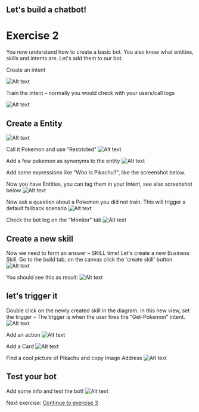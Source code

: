 ## Let's build a chatbot!
# Exercise 2 #

You now understand how to create a basic bot. You also know what entities, skills and intents are. Let's add them to our bot.



Create an intent

![Alt text](/../screenshots/part2/Picture13.png?raw=true "")

Train the intent – normally you would check with your users/call logs

![Alt text](/../screenshots/part2/Picture14.png?raw=true "")


## Create a Entity ##

![Alt text](/../screenshots/part2/Picture15b.png?raw=true "")

Call it Pokemon and use “Restricted”
![Alt text](/../screenshots/part2/Picture16.png?raw=true "")

Add a few pokemon as synonyms to the entity
![Alt text](/../screenshots/part2/Picture17.png?raw=true "")

Add some expressions like "Who is Pikachu?", like the screenshot below.

Now you have Entities, you can tag them in your Intent, see also screenshot below
![Alt text](/../screenshots/part2/Picture19.png?raw=true "")

Now ask a question about a Pokemon you did not train. This will trigger a default fallback scenario
![Alt text](/../screenshots/part2/Picture20.png?raw=true "")

Check the bot log on the "Monitor" tab
![Alt text](/../screenshots/part2/Picture21.png?raw=true "")

## Create a new skill ##

Now we need to form an answer – SKILL time! 
Let's create a new Business Skill. Go to the build tab, on the canvas click the 'create skill' button
![Alt text](/../screenshots/part2/Picture22.png?raw=true "")

You should see this as result:
![Alt text](/../screenshots/part2/Picture23.png?raw=true "")

## let's trigger it ##


Double click on the newly created skill in the diagram.
In this new view, set the trigger – 
The trigger is when the user fires the “Get-Pokemon” intent.
![Alt text](/../screenshots/part2/Picture24.png?raw=true "")

Add an action
![Alt text](/../screenshots/part2/Picture25.png?raw=true "")



Add a Card
![Alt text](/../screenshots/part2/Picture26.png?raw=true "")



Find a cool picture of Pikachu and copy Image Address
![Alt text](/../screenshots/part2/Picture27.png?raw=true "")


## Test your bot ##
Add some info and test the bot!
![Alt text](/../screenshots/part2/Picture28.png?raw=true "")


Next exercise:
[Continue to exercise 3](/../Exercise-3/README.md)
